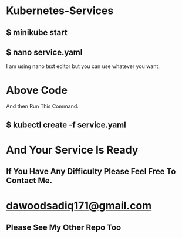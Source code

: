 # Kubernetes-Services

## $ minikube start
## $ nano service.yaml

I am using nano text editor but you can use whatever you want.

# Above Code

And then Run This Command.

## $ kubectl create -f service.yaml

# And Your Service  Is Ready

## If You Have Any Difficulty Please Feel Free To Contact Me.

# dawoodsadiq171@gmail.com

## Please See My Other Repo Too
